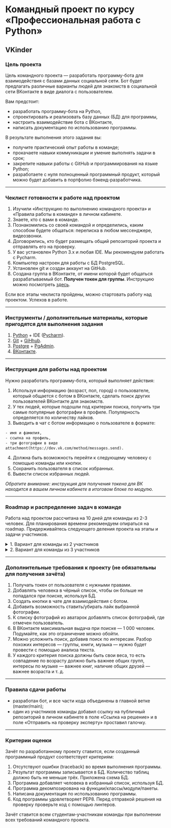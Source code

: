 # Командный проект по курсу «Профессиональная работа с Python»

## VKinder

### Цель проекта

Цель командного проекта — разработать программу-бота для взаимодействия с базами данных социальной сети. Бот будет предлагать различные варианты людей для знакомств в социальной сети ВКонтакте в виде диалога с пользователем.

Вам предстоит:

- разработать программу-бота на Python,
- спроектировать и реализовать базу данных (БД) для программы,
- настроить взаимодействие бота с ВКонтакте,
- написать документацию по использованию программы.

В результате выполнения этого задания вы:

- получите практический опыт работы в команде;
- прокачаете навыки коммуникации и умение выполнять задачи в срок;
- закрепите навыки работы с GitHub и программирования на языке Python;
- разработаете с нуля полноценный программный продукт, который можно будет добавить в портфолио бэкенд-разработчика.

------

### Чеклист готовности к работе над проектом

1. Изучили «Инструкцию по выполнению командного проекта» и «Правила работы в команде» в личном кабинете.
1. Знаете, кто с вами в команде.
1. Познакомились со своей командой и определились, каким способом будете общаться: переписка в любом мессенджере, видеозвонки.
1. Договорились, кто будет размещать общий репозиторий проекта и отправлять его на проверку.
1. У вас установлен Python 3.x и любая IDE. Мы рекомендуем работать с Pycharm.
1. Компьютер настроен для работы с БД PostgreSQL.
1. Установлен git и создан аккаунт на GitHub.
1. Создана группа в ВКонтакте, от имени которой будет общаться разрабатываемый бот. **Получен токен для группы**. Инструкцию можно посмотреть [здесь](group_settings.md).

Если все этапы чеклиста пройдены, можно стартовать работу над проектом. Успехов в работе.

------

### Инструменты / дополнительные материалы, которые пригодятся для выполнения задания

1. [Python](https://www.python.org/) + IDE ([Pycharm](https://www.jetbrains.com/ru-ru/pycharm/download)).
2. [Git](https://git-scm.com/) + [GiHhub](https://github.com/).
3. [Postgre](https://www.postgresql.org/) + [PgAdmin](https://www.pgadmin.org/).
4. [ВКонтакте](https://vk.com/).

------

### Инструкция для работы над проектом

Нужно разработать программу-бота, который выполняет действия:

1. Используя информацию (возраст, пол, город) о пользователе, который общается с ботом в ВКонтакте, сделать поиск других пользователей ВКонтакте для знакомств.
2. У тех людей, которые подошли под критерии поиска, получить три самые популярные фотографии в профиле. Популярность определяется по количеству лайков.
3. Выводить в чат с ботом информацию о пользователе в формате:
```
- имя и фамилия,
- ссылка на профиль,
- три фотографии в виде attachment(https://dev.vk.com/method/messages.send).
```
4. Должна быть возможность перейти к следующему человеку с помощью команды или кнопки.
5. Сохранить пользователя в список избранных.
6. Вывести список избранных людей.

*Обратите внимание: инструкция для получения токена для ВК находится в вашем личном кабинете в итоговом блоке по модулю.*

------

### Roadmap и распределение задач в команде

Работа над проектом рассчитана на 10 дней для команды из 2-3 человек. Для планирования времени рекомендуем опираться на roadmap. Придерживайтесь следующего деления проекта на этапы и задачи участников.

<details>
  <summary> 1. Вариант для команды из 2 участников</summary>

  ### Roadmap:
  
  ![image](https://github.com/netology-code/adpy-team-diplom/blob/main/%D0%94%D0%BB%D1%8F%20%D0%BA%D0%BE%D0%BC%D0%B0%D0%BD%D0%B4%D0%BD%D0%BE%D0%B3%D0%BE%20%D0%BF%D1%80%D0%BE%D0%B5%D0%BA%D1%82%D0%B0_2%20%D1%87%D0%B5%D0%BB.png)
  
### 1 этап:
1. Участник А. Создайте общий репозиторий на GitHub. Для предоставления доступа другим участникам нужно зайти в `Settings` репозитория проекта, найти раздел `Collaborators`, кликнуть по кнопке `Add people`, добавить ник напарника и выбрать роль `Admin`.
2. Участник Б. Спроектируйте БД. В БД должно быть создано минимум 3 таблицы. 
### 2 этап:
1. Участник А. Разработайте взаимодействие с ВКонтакте для получения информации о пользователях и их фотографий. Можно использовать готовые библиотеки.
2. Участник Б. Реализуйте БД для программы с помощью PostgreDB. Приложите скрипты для создания таблиц, чтобы преподаватель смог создать у себя БД. Можно использовать ORM.
### 3 этап:	
1. Участник А.
  - Разработайте взаимодействие с ботом. Можно воспользоваться этим [шаблоном](basic_code.py). Будет плюсом, если вы добавите кнопки для более удобного взаимодействия с пользователем. 
  - Подготовьте проект к сдаче курсовой работы. Исправьте ошибки.
2. Участник Б.
  - Реализуйте интеграцию бота и БД. Напишите документацию. 
  - Подготовьте проект к сдаче курсовой работы. Исправьте ошибки.

------
  
</details>

<details>
  <summary> 2. Вариант для команды из 3 участников</summary>
  
   ### Roadmap:
  
  ![image](https://github.com/netology-code/adpy-team-diplom/blob/main/%D0%94%D0%BB%D1%8F%20%D0%BA%D0%BE%D0%BC%D0%B0%D0%BD%D0%B4%D0%BD%D0%BE%D0%B3%D0%BE%20%D0%BF%D1%80%D0%BE%D0%B5%D0%BA%D1%82%D0%B0_3%20%D1%87%D0%B5%D0%BB.png)
  
### 1 этап:

1. Участник А. Создайте общий репозиторий на GitHub. Для предоставления доступа другим участникам нужно зайти в `Settings` репозитория проекта, найти раздел `Collaborators`, кликнуть по кнопке `Add people`, добавить ник напарника и выбрать роль `Admin`.
2. Участник Б. Спроектируйте БД. В БД должно быть создано минимум 3 таблицы. 
3. Участник B. Разработайте взаимодействие с ВКонтакте для получения информации о пользователях и их фотографий. Можно использовать готовые библиотеки.
### 2 этап:
1. Участник А. Разработайте взаимодействие с ботом. Можно воспользоваться этим [шаблоном](basic_code.py). Будет плюсом, если вы добавите кнопки для более удобного взаимодействия с пользователем.
2. Участник Б. Реализуйте БД для программы с помощью PostgreDB. Приложите скрипты для создания таблиц, чтобы преподаватель смог создать у себя БД. Можно использовать ORM.
3. Участник B. Реализуйте интеграцию бота и БД.
### 3 этап:	
1. Участник A. Подготовьте проект к сдаче курсовой работы. Исправьте ошибки.
2. Участник Б. Подготовьте проект к сдаче курсовой работы. Исправьте ошибок.
3. Участник В. Напишите документацию.
    
</details>

-----
  
### Дополнительные требования к проекту (не обязательны для получения зачёта)

1. Получать токен от пользователя с нужными правами.
2. Добавлять человека в чёрный список, чтобы он больше не попадался при поиске, используя БД.
3. Создать кнопки в чате для взаимодействия с ботом.
4. Добавить возможность ставить/убирать лайк выбранной фотографии.
5. К списку фотографий из аватарок добавлять список фотографий, где отмечен пользователь.
6. В ВКонтакте максимальная выдача при поиске — 1 000 человек. Подумайте, как это ограничение можно обойти.
7. Можно усложнить поиск, добавив поиск по интересам. Разбор похожих интересов — группы, книги, музыка — нужно будет провести с помощью анализа текста.
8. У каждого критерия поиска должны быть свои веса, то есть совпадение по возрасту должно быть важнее общих групп, интересы по музыке — важнее книг, наличие общих друзей — важнее возраста и т. д.

------

### Правила сдачи работы

- разработан бот, и все части кода объединены в главной ветке (master/main);
- один из участников команды добавил ссылку на публичный репозиторий в личном кабинете в поле «Ссылка на решение» и в поле «Отправить на проверку эксперту» проставил галочку.

------

### Критерии оценки

Зачёт по разработанному проекту ставится, если созданный программный продукт соответствует критериям:

1. Отсутствуют ошибки (traceback) во время выполнения программы.
2. Результат программы записывается в БД. Количество таблиц должно быть не меньше трёх. Приложена схема БД.
3. Программа добавляет человека в избранный список, используя БД.
4. Программа декомпозирована на функции/классы/модули/пакеты.
5. Написана документация по использованию программы.
6. Код программы удовлетворяет PEP8. Перед отправкой решения на проверку проверьте код с помощью линтеров.

Зачёт ставится всем студентам-участникам команды при выполнении всех требований командного проекта.

